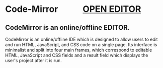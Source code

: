 # Code-Mirror &nbsp;&nbsp;&nbsp;&nbsp;&nbsp;&nbsp;&nbsp;&nbsp;&nbsp;&nbsp;&nbsp;[OPEN EDITOR](https://akshaypathak01.github.io/Code-Mirror/) 

## CodeMirror is an online/offline EDITOR.

CodeMirror is an online/offline IDE which is designed to allow users to edit and run HTML, 
JavaScript, and CSS code on a single page.
Its interface is minimalist and split into four main frames, which correspond to editable HTML, 
JavaScript and CSS fields and a result field which displays the user's project after it is run.



